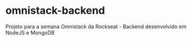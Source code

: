 # omnistack-backend
Projeto para a semana Omnistack da Rockseat - Backend desenvolvido em NodeJS e MongoDB
